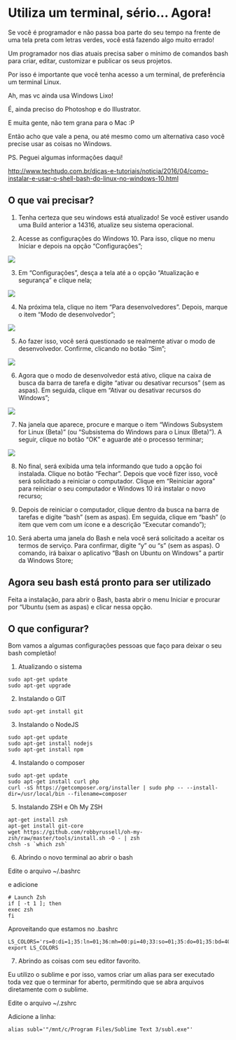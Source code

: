 # Utiliza um terminal, sério... Agora!

Se você é programador e não passa boa parte do seu tempo na frente de uma tela preta com letras verdes, você está fazendo algo muito errado!

Um programador nos dias atuais precisa saber o mínimo de comandos bash para criar, editar, customizar e publicar os seus projetos.

Por isso é importante que você tenha acesso a um terminal, de preferência um terminal Linux.

Ah, mas vc ainda usa Windows Lixo!

É, ainda preciso do Photoshop e do Illustrator.

E muita gente, não tem grana para o Mac :P

Então acho que vale a pena, ou até mesmo como um alternativa caso você precise usar as coisas no Windows.

PS. Peguei algumas informações daqui!

http://www.techtudo.com.br/dicas-e-tutoriais/noticia/2016/04/como-instalar-e-usar-o-shell-bash-do-linux-no-windows-10.html

## O que vai precisar?

1. Tenha certeza que seu windows está atualizado! Se você estiver usando uma Build anterior a 14316, atualize seu sistema operacional.

2. Acesse as configurações do Windows 10. Para isso, clique no menu Iniciar e depois na opção “Configurações”;

![](http://s2.glbimg.com/tCF0xNeMz7Uw-8RJ6dBj1cTMjdI=/695x0/s.glbimg.com/po/tt2/f/original/2016/04/18/como-instalar-e-usar-o-bash-shell-linux-no-windows-10-1.png)

3. Em “Configurações”, desça a tela até a o opção “Atualização e segurança” e clique nela;

![](http://s2.glbimg.com/AlBOw1sTbX1DTIsx8MmXXjpHjio=/695x0/s.glbimg.com/po/tt2/f/original/2016/04/18/como-instalar-e-usar-o-bash-shell-linux-no-windows-10-2.png)

4. Na próxima tela, clique no item “Para desenvolvedores”. Depois, marque o item “Modo de desenvolvedor”;

![](http://s2.glbimg.com/e0wHshrQZQ194B8V8iuDlxWSadE=/695x0/s.glbimg.com/po/tt2/f/original/2016/04/18/como-instalar-e-usar-o-bash-shell-linux-no-windows-10-3.png)

5. Ao fazer isso, você será questionado se realmente ativar o modo de desenvolvedor. Confirme, clicando no botão “Sim”;

![](http://s2.glbimg.com/pJmS9gfEj1SbNpGN2Qp6hEx_Qf8=/695x0/s.glbimg.com/po/tt2/f/original/2016/04/18/como-instalar-e-usar-o-bash-shell-linux-no-windows-10-4.png)

6. Agora que o modo de desenvolvedor está ativo, clique na caixa de busca da barra de tarefa e digite “ativar ou desativar recursos” (sem as aspas). Em seguida, clique em “Ativar ou desativar recursos do Windows”;

![](http://s2.glbimg.com/zLJ8nRgkGkQHD46AGrBgqxjQVko=/695x0/s.glbimg.com/po/tt2/f/original/2016/04/18/como-instalar-e-usar-o-bash-shell-linux-no-windows-10-5.png)

7. Na janela que aparece, procure e marque o item “Windows Subsystem for Linux (Beta)” (ou “Subsistema do Windows para o Linux (Beta)”). A seguir, clique no botão “OK” e aguarde até o processo terminar;

![](http://s2.glbimg.com/27E1WH3E257-8s8qTmCf_jas-kE=/695x0/s.glbimg.com/po/tt2/f/original/2016/04/18/como-instalar-e-usar-o-bash-shell-linux-no-windows-10-5-6.png)

8. No final, será exibida uma tela informando que tudo a opção foi instalada. Clique no botão “Fechar”. Depois que você fizer isso, você será solicitado a reiniciar o computador. Clique em “Reiniciar agora” para reiniciar o seu computador e Windows 10 irá instalar o novo recurso;

9. Depois de reiniciar o computador, clique dentro da busca na barra de tarefas e digite “bash” (sem as aspas). Em seguida, clique em “bash” (o item que vem com um ícone e a descrição “Executar comando”);

10. Será aberta uma janela do Bash e nela você será solicitado a aceitar os termos de serviço. Para confirmar, digite “y” ou “s” (sem as aspas). O comando, irá baixar o aplicativo “Bash on Ubuntu on Windows” a partir da Windows Store;

## Agora seu bash está pronto para ser utilizado

Feita a instalação, para abrir o Bash, basta abrir o menu Iniciar e procurar por “Ubuntu (sem as aspas) e clicar nessa opção.

## O que configurar?

Bom vamos a algumas configurações pessoas que faço para deixar o seu bash completão!

1. Atualizando o sistema

```
sudo apt-get update
sudo apt-get upgrade
```

2. Instalando o GIT

```
sudo apt-get install git
```

3. Instalando o NodeJS

```
sudo apt-get update
sudo apt-get install nodejs
sudo apt-get install npm
```

4. Instalando o composer

```
sudo apt-get update
sudo apt-get install curl php
curl -sS https://getcomposer.org/installer | sudo php -- --install-dir=/usr/local/bin --filename=composer
```

5. Instalando ZSH e Oh My ZSH

```
apt-get install zsh
apt-get install git-core
wget https://github.com/robbyrussell/oh-my-zsh/raw/master/tools/install.sh -O - | zsh
chsh -s `which zsh`
```

6. Abrindo o novo terminal ao abrir o bash

Edite o arquivo ~/.bashrc

e adicione

```
# Launch Zsh
if [ -t 1 ]; then
exec zsh
fi
```

Aproveitando que estamos no .bashrc

```
LS_COLORS='rs=0:di=1;35:ln=01;36:mh=00:pi=40;33:so=01;35:do=01;35:bd=40;33;01:cd=40;33;01:or=40;31;01:su=37;41:sg=30;43:ca=30;41:tw=30;42:ow=34;42:st=37;44:ex=01;32:*.tar=01;31:*.tgz=01;31:*.arj=01;31:*.taz=01;31:*.lzh=01;31:*.lzma=01;31:*.tlz=01;31:*.txz=01;31:*.zip=01;31:*.z=01;31:*.Z=01;31:*.dz=01;31:*.gz=01;31:*.lz=01;31:*.xz=01;31:*.bz2=01;31:*.bz=01;31:*.tbz=01;31:*.tbz2=01;31:*.tz=01;31:*.deb=01;31:*.rpm=01;31:*.jar=01;31:*.war=01;31:*.ear=01;31:*.sar=01;31:*.rar=01;31:*.ace=01;31:*.zoo=01;31:*.cpio=01;31:*.7z=01;31:*.rz=01;31:*.jpg=01;35:*.jpeg=01;35:*.gif=01;35:*.bmp=01;35:*.pbm=01;35:*.pgm=01;35:*.ppm=01;35:*.tga=01;35:*.xbm=01;35:*.xpm=01;35:*.tif=01;35:*.tiff=01;35:*.png=01;35:*.svg=01;35:*.svgz=01;35:*.mng=01;35:*.pcx=01;35:*.mov=01;35:*.mpg=01;35:*.mpeg=01;35:*.m2v=01;35:*.mkv=01;35:*.webm=01;35:*.ogm=01;35:*.mp4=01;35:*.m4v=01;35:*.mp4v=01;35:*.vob=01;35:*.qt=01;35:*.nuv=01;35:*.wmv=01;35:*.asf=01;35:*.rm=01;35:*.rmvb=01;35:*.flc=01;35:*.avi=01;35:*.fli=01;35:*.flv=01;35:*.gl=01;35:*.dl=01;35:*.xcf=01;35:*.xwd=01;35:*.yuv=01;35:*.cgm=01;35:*.emf=01;35:*.axv=01;35:*.anx=01;35:*.ogv=01;35:*.ogx=01;35:*.aac=00;36:*.au=00;36:*.flac=00;36:*.mid=00;36:*.midi=00;36:*.mka=00;36:*.mp3=00;36:*.mpc=00;36:*.ogg=00;36:*.ra=00;36:*.wav=00;36:*.axa=00;36:*.oga=00;36:*.spx=00;36:*.xspf=00;36:';
export LS_COLORS
```
7. Abrindo as coisas com seu editor favorito.

Eu utilizo o sublime e por isso, vamos criar um alias para ser executado toda vez que o terminar for aberto, permitindo que se abra arquivos diretamente com o sublime.

Edite o arquivo ~/.zshrc

Adicione a linha:

```
alias subl='"/mnt/c/Program Files/Sublime Text 3/subl.exe"'
```